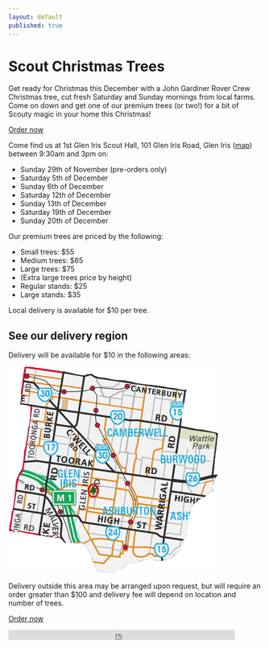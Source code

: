 ```yaml
---
layout: default
published: true
---
```









# Scout Christmas Trees

Get ready for Christmas this December with a John Gardiner Rover Crew Christmas tree, cut fresh Saturday and Sunday mornings from local farms. Come on down and get one of our premium trees (or two!) for a bit of Scouty magic in your home this Christmas!

<a class='display-mobile btn btn-block btn-lg btn-primary' href='//http://www.trybooking.com/Booking/BookingDates.aspx?eid=172151'>Order now</a>

Come find us at 1st Glen Iris Scout Hall, 101 Glen Iris Road, Glen Iris ([map](//goo.gl/maps/sYDCt)) between 9:30am and 3pm on:

*   Sunday 29th of November (pre-orders only)
*   Saturday 5th of December
*   Sunday 6th of December
*   Saturday 12th of December
*   Sunday 13th of December
*   Saturday 19th of December
*   Sunday 20th of December

Our premium trees are priced by the following:

*   Small trees: $55
*   Medium trees: $65
*   Large trees: $75
*   (Extra large trees price by height)
*   Regular stands: $25
*   Large stands: $35

Local delivery is available for $10 per tree.

<h2 data-action="expand">See our delivery region</h2>

<div class="expand">

Delivery will be available for $10 in the following areas:

![Delivery regions](images/Delivery_region-703fb415.png)

Delivery outside this area may be arranged upon request, but will require an order greater than $100 and delivery fee will depend on location and number of trees.

</div>

<a class='btn btn-block btn-lg btn-primary' href='//http://www.trybooking.com/Booking/BookingDates.aspx?eid=172151'>Order now</a>

<iframe name="f102340ce8" width="1000px" height="1000px" frameborder="0" allowtransparency="true" scrolling="no" title="fb:like Facebook Social Plugin" src="https://www.facebook.com/plugins/like.php?app_id=113869198637480&amp;channel=https%3A%2F%2Fs-static.ak.facebook.com%2Fconnect%2Fxd_arbiter%2F7r8gQb8MIqE.js%3Fversion%3D41%23cb%3Df25a8bf89%26domain%3Ddevelopers.facebook.com%26origin%3Dhttps%253A%252F%252Fdevelopers.facebook.com%252Ff12aa7bbdc%26relation%3Dparent.parent&amp;href=https%3A%2F%2Fwww.facebook.com%2FJGRtrees&amp;locale=en_GB&amp;sdk=joey&amp;share=true&amp;show_faces=false" style="border: none; visibility: visible; width: 450px; height: 20px;" class=""></iframe>
